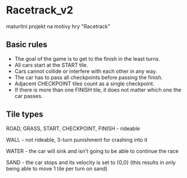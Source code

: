 # Racetrack_v2
maturitní projekt na motivy hry "Racetrack"

## Basic rules

 - The goal of the game is to get to the finish in the least turns.
 - All cars start at the START tile.
 - Cars cannot collide or interfere with each other in any way.
 - The car has to pass all checkpoints before passing the finish.
 - Adjacent CHECKPOINT tiles count as a single checkpoint.
 - If there is more than one FINISH tile, it does not matter which one the car passes.

## Tile types

ROAD, GRASS, START, CHECKPOINT, FINISH - rideable

WALL - not rideable, 3-turn punishment for crashing into it

WATER - the car will sink and isn't going to be able to continue the race

SAND - the car stops and its velocity is set to {0,0} (this results in only being able to move 1 tile per turn on sand)
